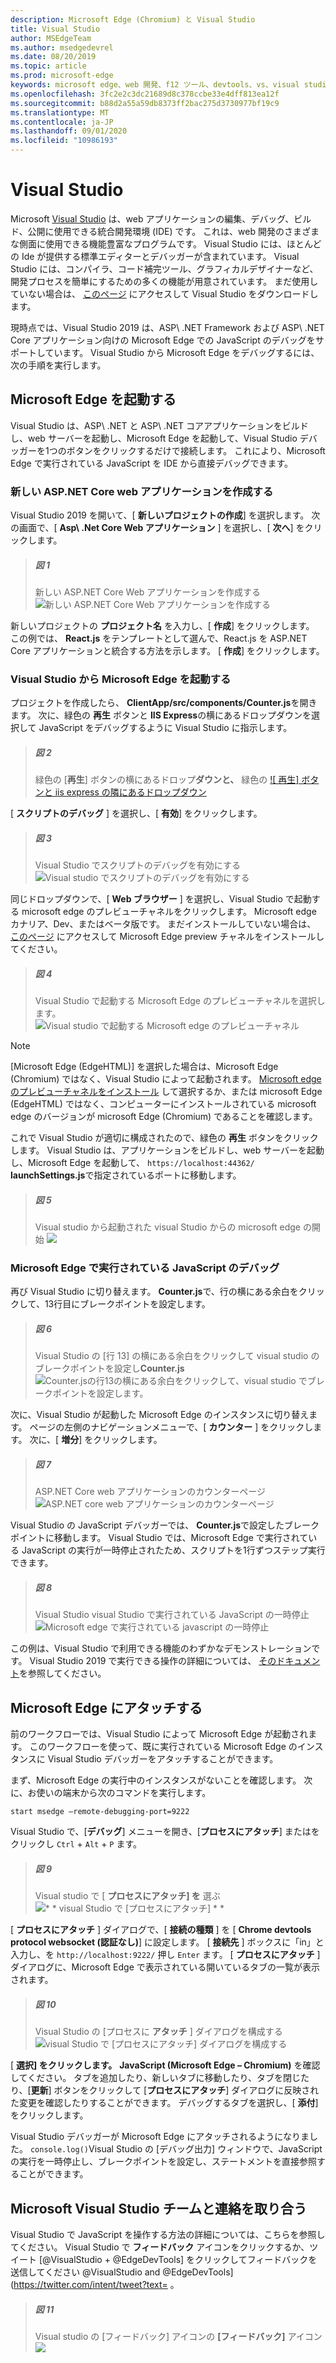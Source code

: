 ```yaml
---
description: Microsoft Edge (Chromium) と Visual Studio
title: Visual Studio
author: MSEdgeTeam
ms.author: msedgedevrel
ms.date: 08/20/2019
ms.topic: article
ms.prod: microsoft-edge
keywords: microsoft edge、web 開発、f12 ツール、devtools、vs、visual studio、デバッガー
ms.openlocfilehash: 3fc2e2c3dc21689d8c378ccbe33e4dff813ea12f
ms.sourcegitcommit: b88d2a55a59db8373ff2bac275d3730977bf19c9
ms.translationtype: MT
ms.contentlocale: ja-JP
ms.lasthandoff: 09/01/2020
ms.locfileid: "10986193"
---
```

# Visual Studio

Microsoft [Visual Studio](https://visualstudio.microsoft.com/vs/) は、web アプリケーションの編集、デバッグ、ビルド、公開に使用できる統合開発環境 (IDE) です。 これは、web 開発のさまざまな側面に使用できる機能豊富なプログラムです。 Visual Studio には、ほとんどの Ide が提供する標準エディターとデバッガーが含まれています。 Visual Studio には、コンパイラ、コード補完ツール、グラフィカルデザイナーなど、開発プロセスを簡単にするための多くの機能が用意されています。 まだ使用していない場合は、 [このページ](https://visualstudio.microsoft.com/downloads/) にアクセスして Visual Studio をダウンロードします。

現時点では、Visual Studio 2019 は、ASP\ .NET Framework および ASP\ .NET Core アプリケーション向けの Microsoft Edge での JavaScript のデバッグをサポートしています。 Visual Studio から Microsoft Edge をデバッグするには、次の手順を実行します。

## Microsoft Edge を起動する
Visual Studio は、ASP\ .NET と ASP\ .NET コアアプリケーションをビルドし、web サーバーを起動し、Microsoft Edge を起動して、Visual Studio デバッガーを1つのボタンをクリックするだけで接続します。 これにより、Microsoft Edge で実行されている JavaScript を IDE から直接デバッグできます。

### 新しい ASP.NET Core web アプリケーションを作成する

Visual Studio 2019 を開いて、[ **新しいプロジェクトの作成**] を選択します。 次の画面で、[ **Asp\ .Net Core Web アプリケーション** ] を選択し、[ **次へ**] をクリックします。

> ##### 図 1  
> 新しい ASP.NET Core Web アプリケーションを作成する ![ 新しい ASP.NET Core Web アプリケーションを作成する](./media/create-new-project.png)  

新しいプロジェクトの **プロジェクト名** を入力し、[ **作成**] をクリックします。 この例では、 **React.js** をテンプレートとして選んで、React.js を ASP.NET Core アプリケーションと統合する方法を示します。 [ **作成**] をクリックします。

### Visual Studio から Microsoft Edge を起動する

プロジェクトを作成したら、 **ClientApp/src/components/Counter.js**を開きます。 次に、緑色の **再生** ボタンと **IIS Express**の横にあるドロップダウンを選択して JavaScript をデバッグするように Visual Studio に指示します。 

> ##### 図 2  
> 緑色の [**再生**] ボタンの横にあるドロップ**ダウンと、** 緑色の [ 
> ![ 再生] ボタンと iis express の隣にあるドロップダウン](./media/vs-dropdown.png)  

[ **スクリプトのデバッグ** ] を選択し、[ **有効**] をクリックします。

> ##### 図 3  
> Visual Studio でスクリプトのデバッグを有効にする ![ Visual studio でスクリプトのデバッグを有効にする](./media/enable-script-debugging.png)  

同じドロップダウンで、[ **Web ブラウザー** ] を選択し、Visual Studio で起動する microsoft edge のプレビューチャネルをクリックします。 Microsoft edge カナリア、Dev、またはベータ版です。 まだインストールしていない場合は、 [このページ](https://www.microsoftedgeinsider.com/download) にアクセスして Microsoft Edge preview チャネルをインストールしてください。

> ##### 図 4  
> Visual Studio で起動する Microsoft Edge のプレビューチャネルを選択します。 ![ Visual studio で起動する Microsoft edge のプレビューチャネル](./media/set-web-browser.png)  

> [!NOTE]
> [Microsoft Edge (EdgeHTML)] を選択した場合は、Microsoft Edge (Chromium) ではなく、Visual Studio によって起動されます。 [Microsoft edge のプレビューチャネルをインストール](https://www.microsoftedgeinsider.com/download) して選択するか、または microsoft Edge (EdgeHTML) ではなく、コンピューターにインストールされている microsoft edge のバージョンが microsoft Edge (Chromium) であることを確認します。

これで Visual Studio が適切に構成されたので、緑色の **再生** ボタンをクリックします。 Visual Studio は、アプリケーションをビルドし、web サーバーを起動し、Microsoft Edge を起動して、 `https://localhost:44362/` **launchSettings.js**で指定されているポートに移動します。

> ##### 図 5  
> Visual studio から起動された visual Studio からの microsoft edge の開始 ![](./media/edge-launch.png)  

### Microsoft Edge で実行されている JavaScript のデバッグ

再び Visual Studio に切り替えます。 **Counter.js**で、行の横にある余白をクリックして、13行目にブレークポイントを設定します。

> ##### 図 6
> Visual Studio の [行 13] の横にある余白をクリックして visual studio のブレークポイントを設定し**Counter.js** 
> ![ Counter.jsの行13の横にある余白をクリックして、visual studio でブレークポイントを設定します。](./media/set-breakpoint.png)  

次に、Visual Studio が起動した Microsoft Edge のインスタンスに切り替えます。 ページの左側のナビゲーションメニューで、[ **カウンター** ] をクリックします。 次に、[ **増分**] をクリックします。

> ##### 図 7
> ASP.NET Core web アプリケーションのカウンターページ ![ ASP.NET core web アプリケーションのカウンターページ](./media/edge-counter.png)  

Visual Studio の JavaScript デバッガーでは、 **Counter.js**で設定したブレークポイントに移動します。 Visual Studio では、Microsoft Edge で実行されている JavaScript の実行が一時停止されたため、スクリプトを1行ずつステップ実行できます。

> ##### 図 8
> Visual Studio visual Studio で実行されている JavaScript の一時停止 ![ Microsoft edge で実行されている javascript の一時停止](./media/hit-breakpoint.png)  

この例は、Visual Studio で利用できる機能のわずかなデモンストレーションです。 Visual Studio 2019 で実行できる操作の詳細については、 [そのドキュメント](https://docs.microsoft.com/visualstudio/windows/?view=vs-2019)を参照してください。

## Microsoft Edge にアタッチする
前のワークフローでは、Visual Studio によって Microsoft Edge が起動されます。 このワークフローを使って、既に実行されている Microsoft Edge のインスタンスに Visual Studio デバッガーをアタッチすることができます。 

まず、Microsoft Edge の実行中のインスタンスがないことを確認します。 次に、お使いの端末から次のコマンドを実行します。

```console
start msedge –remote-debugging-port=9222
```

Visual Studio で、[**デバッグ**] メニューを開き、[**プロセスにアタッチ**] またはをクリックし `Ctrl`  +  `Alt`  +  `P` ます。

> ##### 図 9
> Visual studio で [ **プロセスにアタッチ] を** 選ぶ ![ * * visual Studio で [プロセスにアタッチ] * *](./media/attach-to-process.png)  

[ **プロセスにアタッチ** ] ダイアログで、[ **接続の種類** ] を [ **Chrome devtools protocol websocket (認証なし)**] に設定します。 [ **接続先** ] ボックスに「in」と入力し、を `http://localhost:9222/` 押し `Enter` ます。 [ **プロセスにアタッチ** ] ダイアログに、Microsoft Edge で表示されている開いているタブの一覧が表示されます。

> ##### 図 10
> Visual Studio の [プロセスに **アタッチ** ] ダイアログを構成する ![ visual Studio で [プロセスにアタッチ] ダイアログを構成する](./media/attach-to-process-dialog.png)  

[ **選択] をクリックします。** **JavaScript (Microsoft Edge – Chromium)** を確認してください。 タブを追加したり、新しいタブに移動したり、タブを閉じたり、[**更新**] ボタンをクリックして [**プロセスにアタッチ**] ダイアログに反映された変更を確認したりすることができます。 デバッグするタブを選択し、[ **添付**] をクリックします。

Visual Studio デバッガーが Microsoft Edge にアタッチされるようになりました。 `console.log()`Visual Studio の [デバッグ出力] ウィンドウで、JavaScript の実行を一時停止し、ブレークポイントを設定し、ステートメントを直接参照することができます。

## Microsoft Visual Studio チームと連絡を取り合う  

Visual Studio で JavaScript を操作する方法の詳細については、こちらを参照してください。  Visual Studio で **フィードバック** アイコンをクリックするか、ツイート [@VisualStudio + @EdgeDevTools] をクリックしてフィードバックを送信してください @VisualStudio and @EdgeDevTools](https://twitter.com/intent/tweet?text= 。  

> ##### 図 11
> Visual studio の [フィードバック] アイコンの **[フィードバック]** アイコン ![](./media/feedback-icon.png)  
